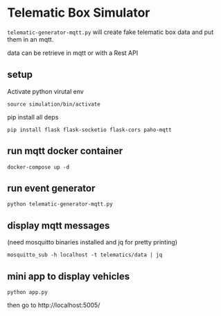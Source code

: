 # Telematic Box Simulator

`telematic-generator-mqtt.py` will create fake telematic box data and put them in an mqtt.

data can be retrieve in mqtt or with a Rest API

## setup
Activate python virutal env

```
source simulation/bin/activate
```

pip install all deps

```
pip install flask flask-socketio flask-cors paho-mqtt
```

## run mqtt docker container

```
docker-compose up -d
```

## run event generator

```
python telematic-generator-mqtt.py
```

## display mqtt messages
(need mosquitto binaries installed and jq for pretty printing)

```
mosquitto_sub -h localhost -t telematics/data | jq
```

## mini app to display vehicles

```
python app.py 
```

then go to http://localhost:5005/